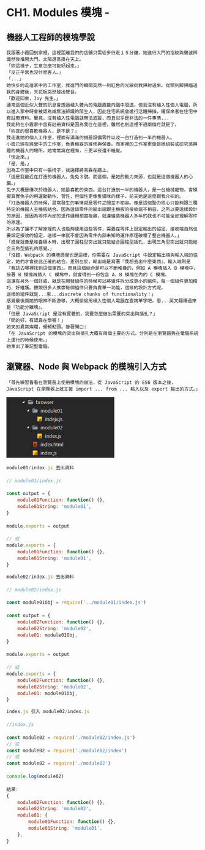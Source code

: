 # CH1. Modules 模塊 - 

## 機器人工程師的模塊學說

    我跟著小霞回到家裡，這裡距離我們的店鋪只需徒步行走１５分鐘，她進行大門的指紋與聲波辨識然後推開大門。太陽還高掛在天上。
    「妳這樣子，生意怎麼可能好起來。」
    「反正平常也沒什麼客人。」
    「...」
    她快步的走進家中的工作室，我進門的瞬間突然一到紅色的光線向我掃射過來。從頭到腳掃瞄過我的身體後，天花板突然發出聲音。
    「歡迎回來，Joy 先生。」
    通常這個近似人聲的訊息會透過植入體內的電腦直接向腦中發送。但我沒有植入性個人電腦，所以進入家中時會被認為成無法辨識的陌生人，因此住宅系統會進行活體掃描，確保來者在住宅中有註冊資料。畢竟，沒有植入性電腦就無法追蹤，而且似乎是非法的一件事情...
    我能夠在小霞家中留有註冊資料是因為我住在這裡，雖然也到這裡不過兩個月就是了。
    「妳真的很喜歡機器人，是不是？」
    我走進她的個人工作室，裡面有滿滿的機器設備零件以及一台打造到一半的機器人。
    小霞已經有經營中的工作室，負責機器的維修與保養。而家裡的工作室更像是她組裝或研究感興趣的機器人的場所。她常常窩在裡面，三更半夜還不睡覺。
    「快近來。」
    「是、是。」
    因為工作室中只有一張椅子，我選擇將背靠在牆上。
    「這是我最近在打造的機器人，兔兔３號。而這個，是她的動力來源，也就是這個機器人的心臟。」
    兔子大概是僅次於機器人，她最喜歡的東西。這台打造到一半的機器人，是一台機械寵物。會模擬真實兔子的用運動動作、習性，但個性更像隻貓咪的樣子。前天她是這麼跟我介紹的。
    「打造機器人的時候，最常發生的事情就是零件之間並不相容。像是這個動力核心只能夠跟三種特定的機器人主機板結合。因為這個零件的輸出端跟主機板的接收端不相容。之所以要這樣設計的原因，是因為零件內部的運作邏輯相當複雜，就連組裝機器人多年的我也不可能全部理解零件的原理。
    所以為了讓不了解原理的人也能夠使用這些零件，需要在零件上設定輸出的協定，接收端自然也要設定接收的協定，這樣一來就不會因為零件內部未知的運作原理破壞了整台機器人。」
    「感覺就像是堆疊積木時，出現了圓柱型突出就只能結合圓柱型插孔，出現三角型突出就只能結合三角型插孔的感覺。」
    「沒錯，Webpack 的模塊感覺也是這樣，你需要在 JavaScript 中設定輸出端與輸入端的協定，她們才會彼此正確的結合。差別在於，輸出端是寫著『我想丟出什麼東西』、輸入端則是『我該去哪裡找到這個東西』。而且這個結合是可以不斷堆疊的，例如 A 模塊插入 B 模塊中，接著 B 模塊再插入 C 模塊中，就會得到一份包含 A、B 模塊在內的 C 模塊。
    這還有另外一個好處，就是在開發組件的時候可以將組件拆分成更小的組件，每一個組件更加精巧、好維護。聽說很多人推崇每個組件只要負責單一功能，這樣的設計方式呢。
    這樣的組件就是...恩...discrete chunks of functionality！」
    感覺最後面她的眼神不斷游移，大概偷偷用植入性個人電腦在查詢單字吧。恩...英文翻譯過來是『功能分離塊』。
    「但是 JavaScript 是沒有實體的，我要怎麼做出需要的突出與插孔？」
    「問的好，有認真在學喔！」
    她笑的異常燦爛，頻頻點頭。接著開口:
    「在 JavaScript 的模塊的突出與插孔大概有兩個主要的方式。分別是在瀏覽器與在電腦系統上運行的時候使用。」
    她拿出了筆記型電腦。

## 瀏覽器、Node 與 Webpack 的模塊引入方式

    「首先練習看看在瀏覽器上使用模塊的做法，從 JavaScript 的 ES6 版本之後，JavaScript 在瀏覽器上就支援 import ... from ... 輸入以及 export 輸出的方式。」

![Node 資料夾結構](./images/node/constroction.PNG)

```js
module01/index.js 丟出資料

// module01/index.js

const output = {
    module01Function: function() {},
    module01String: 'module01',
}

module.exports = output

// 或
module.exports = {
    module01Function: function() {},
    module01String: 'module01',
}
```

```js
module02/index.js 丟出資料

// module02/index.js

const module01Obj = require('../module01/index.js')

const output = {
    module02Function: function() {},
    module02String: 'module02',
    module01: module01Obj,
}

module.exports = output

// 或
module.exports = {
    module02Function: function() {},
    module02String: 'module02',
    module01: module01Obj,
}
```
```js
index.js 引入 module02/index.js

//index.js

const module02 = require('./module02/index.js')
// 或
const module02 = require('./module02/index')
// 或
const module02 = require('./module02')

console.log(module02)

結果:
{
    module02Function: function() {},
    module02String: 'module02',
    module01: {
        module01Function: function() {},
        module01String: 'module01',
    },
}
```
    
    
